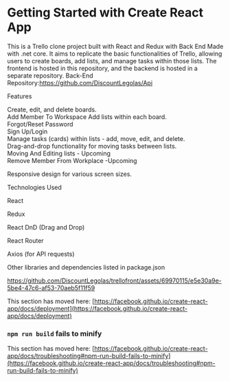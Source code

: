 # Getting Started with Create React App

This is a Trello clone project built with React and Redux with Back End Made with .net core. It aims to replicate the basic functionalities of Trello, allowing users to create boards, add lists, and manage tasks within those lists. The frontend is hosted in this repository, and the backend is hosted in a separate repository.
Back-End Repository:https://github.com/DiscountLegolas/Api


Features

Create, edit, and delete boards.  
Add Member To Workspace 
Add lists within each board.  
Forgot/Reset Password  
Sign Up/Login  
Manage tasks (cards) within lists - add, move, edit, and delete.  
Drag-and-drop functionality for moving tasks between lists.  
Moving And Editing lists - Upcoming   
Remove Member From Workplace -Upcoming  

Responsive design for various screen sizes.  


Technologies Used  

React  

Redux  

React DnD (Drag and Drop)  

React Router  

Axios (for API requests)  

Other libraries and dependencies listed in package.json  






https://github.com/DiscountLegolas/trellofront/assets/69970115/e5e30a9e-5be4-47c6-af53-70aeb5f11f59  



This section has moved here: [https://facebook.github.io/create-react-app/docs/deployment](https://facebook.github.io/create-react-app/docs/deployment)

### `npm run build` fails to minify

This section has moved here: [https://facebook.github.io/create-react-app/docs/troubleshooting#npm-run-build-fails-to-minify](https://facebook.github.io/create-react-app/docs/troubleshooting#npm-run-build-fails-to-minify)
